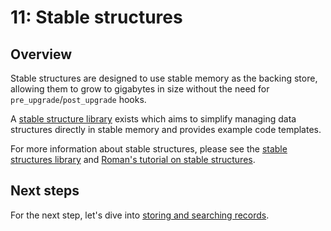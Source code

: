 # 11: Stable structures

## Overview

Stable structures are designed to use stable memory as the backing store, allowing them to grow to gigabytes in size without the need for `pre_upgrade`/`post_upgrade` hooks.

A [stable structure library](https://github.com/dfinity/stable-structures#readme) exists which aims to simplify managing data structures directly in stable memory and provides example code templates.

For more information about stable structures, please see the [stable structures library](https://github.com/dfinity/stable-structures) and [Roman's tutorial on stable structures](https://mmapped.blog/posts/14-stable-structures.html).

## Next steps

For the next step, let's dive into [storing and searching records](12-searching-records.md).
